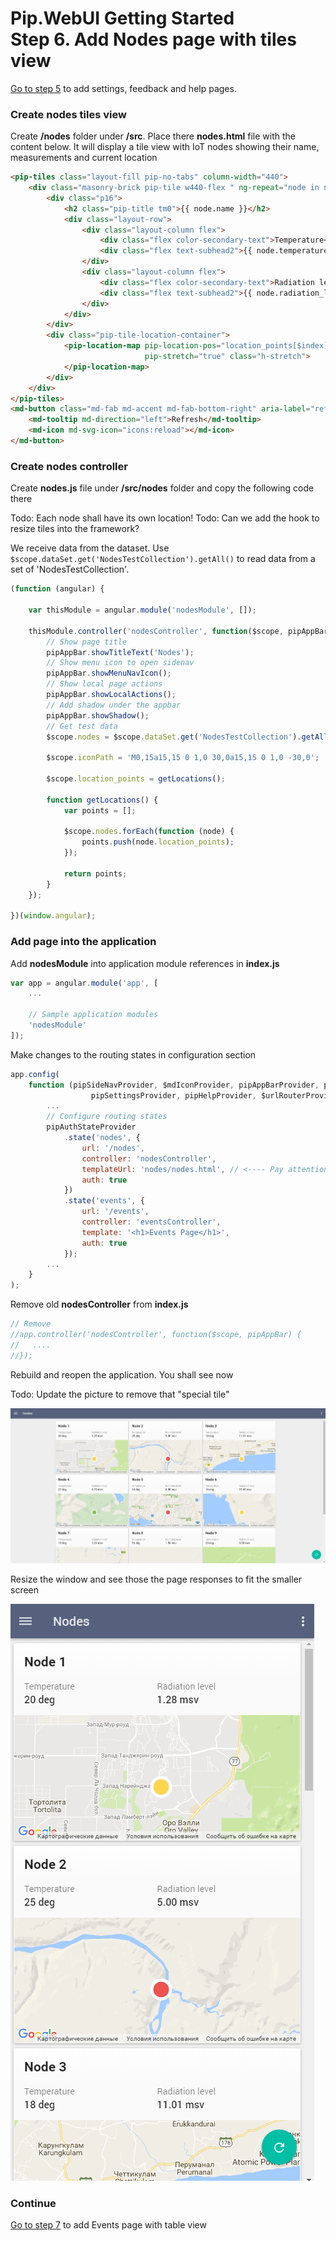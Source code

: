 # Pip.WebUI Getting Started <br/> Step 6. Add Nodes page with tiles view

[Go to step 5](https://github.com/pip-webui/pip-webui-sample/blob/master/step5/) to add settings, feedback and help pages.

### Create nodes tiles view

Create **/nodes** folder under **/src**. Place there **nodes.html** file with the content below.
It will display a tile view with IoT nodes showing their name, measurements and current location

```html
<pip-tiles class="layout-fill pip-no-tabs" column-width="440">
    <div class="masonry-brick pip-tile w440-flex " ng-repeat="node in nodes">
        <div class="p16">
            <h2 class="pip-title tm0">{{ node.name }}</h2>
            <div class="layout-row">
                <div class="layout-column flex">
                    <div class="flex color-secondary-text">Temperature</div>
                    <div class="flex text-subhead2">{{ node.temperature }}</div>
                </div>
                <div class="layout-column flex">
                    <div class="flex color-secondary-text">Radiation level</div>
                    <div class="flex text-subhead2">{{ node.radiation_level }}</div>
                </div>
            </div>
        </div>
        <div class="pip-tile-location-container">
            <pip-location-map pip-location-pos="location_points[$index]" pip-icon-path="iconPath"
                              pip-stretch="true" class="h-stretch">
            </pip-location-map>
        </div>
    </div>
</pip-tiles>
<md-button class="md-fab md-accent md-fab-bottom-right" aria-label="refresh">
    <md-tooltip md-direction="left">Refresh</md-tooltip>
    <md-icon md-svg-icon="icons:reload"></md-icon>
</md-button>
```

### Create nodes controller

Create **nodes.js** file under **/src/nodes** folder and copy the following code there

Todo: Each node shall have its own location!
Todo: Can we add the hook to resize tiles into the framework?

We receive data from the dataset. Use `$scope.dataSet.get('NodesTestCollection').getAll()` to read data from a set of 'NodesTestCollection'.

```javascript
(function (angular) {

    var thisModule = angular.module('nodesModule', []);

    thisModule.controller('nodesController', function($scope, pipAppBar) {
        // Show page title
        pipAppBar.showTitleText('Nodes');
        // Show menu icon to open sidenav
        pipAppBar.showMenuNavIcon();
        // Show local page actions
        pipAppBar.showLocalActions();
        // Add shadow under the appbar
        pipAppBar.showShadow();
        // Get test data
        $scope.nodes = $scope.dataSet.get('NodesTestCollection').getAll();
        
        $scope.iconPath = 'M0,15a15,15 0 1,0 30,0a15,15 0 1,0 -30,0';
        
        $scope.location_points = getLocations();
        
        function getLocations() {
            var points = [];
        
            $scope.nodes.forEach(function (node) {
                points.push(node.location_points);
            });
        
            return points;
        }
    });

})(window.angular);
```

### Add page into the application

Add **nodesModule** into application module references in **index.js**

```javascript
var app = angular.module('app', [
    ...
    
    // Sample application modules
    'nodesModule'
]);
```

Make changes to the routing states in configuration section

```javascript
app.config(
    function (pipSideNavProvider, $mdIconProvider, pipAppBarProvider, pipAuthStateProvider, 
                  pipSettingsProvider, pipHelpProvider, $urlRouterProvider, pipRestProvider) {
        ...
        // Configure routing states
        pipAuthStateProvider
            .state('nodes', { 
                url: '/nodes', 
                controller: 'nodesController', 
                templateUrl: 'nodes/nodes.html', // <---- Pay attention!
                auth: true
            })
            .state('events', {
                url: '/events',
                controller: 'eventsController',
                template: '<h1>Events Page</h1>',
                auth: true
            });
        ...
    }
);
```

Remove old **nodesController** from **index.js**

```javascript
// Remove
//app.controller('nodesController', function($scope, pipAppBar) {
//   ....
//});
```

Rebuild and reopen the application. You shall see now

Todo: Update the picture to remove that "special tile"

![IoT nodes](artifacts/tiles_view.png)

Resize the window and see those the page responses to fit the smaller screen

![IoT nodes mobile](artifacts/tiles_view_mobile.png)

### Continue

[Go to step 7](https://github.com/pip-webui/pip-webui-sample/blob/master/step7/) to add Events page with table view
